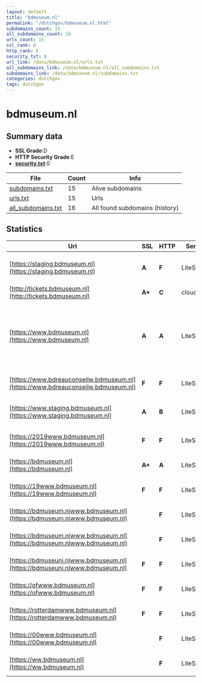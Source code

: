 ```yaml
---
layout: default
title: "bdmuseum.nl"
permalink: "/dutchgov/bdmuseum.nl.html"
subdomains_count: 15
all_subdomains_count: 16
urls_count: 15
ssl_rank: D
http_rank: E
security_txt: 0
url_link: /data/bdmuseum.nl/urls.txt
all_subdomains_link: /data/bdmuseum.nl/all_subdomains.txt
subdomains_link: /data/bdmuseum.nl/subdomains.txt
categories: dutchgov
tags: dutchgov
---
```



# bdmuseum.nl
## Summary data


 - **SSL Grade**:D
 - **HTTP Security Grade**:E
 - **[security.txt](https://www.digitaleoverheid.nl/nieuws/standaard-security-txt-nu-verplicht-voor-overheid/)**:0


| File       | Count | Info |
|------------|-------|------|
|[subdomains.txt](/DutchGovScope/data/bdmuseum.nl/subdomains.txt)|15|Alive subdomains|
|[urls.txt](/DutchGovScope/data/bdmuseum.nl/urls.txt)|15|Urls|
|[all_subdomains.txt](/DutchGovScope/data/bdmuseum.nl/all_subdomains.txt)|16|All found subdomains (history)|


## Statistics


| Url | SSL | HTTP | Server | Cookie | HSTS | CORS | CTO | CSP | XFO | XXP | RP |FP| Tech |Title |
|--------|-------|-------|------|------|------|------|------|------|------|------|------|------|------|------|
|[https://staging.bdmuseum.nl](https://staging.bdmuseum.nl)| **A**| **F**|LiteSpeed| | | | | | | | :white_check_mark: | |Basic HTTP/3 LiteSpeed Plesk|401 Authorizatio...|
|[http://tickets.bdmuseum.nl](http://tickets.bdmuseum.nl)| **A+**| **C**|cloudflare| |:white_check_mark: | :warning:| | | :white_check_mark: | | :white_check_mark: | |Cloudflare|301 Moved Perman...|
|[https://www.bdmuseum.nl](https://www.bdmuseum.nl)| **A**| **A**|LiteSpeed| |:white_check_mark: | | | | :white_check_mark: | :white_check_mark: | :white_check_mark: | |HSTS HTTP/3 LiteSpeed Litespeed Cache MySQL PHP Plesk WPML:4.6.13 WordPress|Belasting & Doua...|
|[https://www.bdreauconseilw.bdmuseum.nl](https://www.bdreauconseilw.bdmuseum.nl)| **F**| **F**|LiteSpeed| | | | | | | | :white_check_mark: | |HTTP/3 LiteSpeed Plesk||
|[https://www.staging.bdmuseum.nl](https://www.staging.bdmuseum.nl)| **A**| **B**|LiteSpeed|:white_check_mark: |:white_check_mark: | | | | :white_check_mark: | :white_check_mark: | :white_check_mark: | |Basic HTTP/3 LiteSpeed Plesk|401 Authorizatio...|
|[https://2019www.bdmuseum.nl](https://2019www.bdmuseum.nl)| **F**| **F**|LiteSpeed| | | | | | | | :white_check_mark: | |HTTP/3 LiteSpeed Plesk||
|[https://bdmuseum.nl](https://bdmuseum.nl)| **A+**| **A**|LiteSpeed| |:white_check_mark: | | | | :white_check_mark: | :white_check_mark: | :white_check_mark: | |HSTS HTTP/3 LiteSpeed|301 Moved Perman...|
|[https://19www.bdmuseum.nl](https://19www.bdmuseum.nl)| **F**| **F**|LiteSpeed| | | | | | | | :white_check_mark: | |HTTP/3 LiteSpeed Plesk||
|[https://bdmuseum.niwww.bdmuseum.nl](https://bdmuseum.niwww.bdmuseum.nl)| | **F**|LiteSpeed| | | | | | | | :white_check_mark: | |HTTP/3 LiteSpeed Plesk||
|[https://bdmuseum.nlwww.bdmuseum.nl](https://bdmuseum.nlwww.bdmuseum.nl)| | **F**|LiteSpeed| | | | | | | | :white_check_mark: | |HTTP/3 LiteSpeed Plesk||
|[https://bdmuseuni.nlwww.bdmuseum.nl](https://bdmuseuni.nlwww.bdmuseum.nl)| **F**| **F**|LiteSpeed| | | | | | | | :white_check_mark: | |HTTP/3 LiteSpeed Plesk||
|[https://ofwww.bdmuseum.nl](https://ofwww.bdmuseum.nl)| **F**| **F**|LiteSpeed| | | | | | | | :white_check_mark: | |HTTP/3 LiteSpeed Plesk||
|[https://rotterdamwww.bdmuseum.nl](https://rotterdamwww.bdmuseum.nl)| **F**| **F**|LiteSpeed| | | | | | | | :white_check_mark: | |HTTP/3 LiteSpeed Plesk||
|[https://00www.bdmuseum.nl](https://00www.bdmuseum.nl)| | **F**|LiteSpeed| | | | | | | | :white_check_mark: | |HTTP/3 LiteSpeed Plesk||
|[https://ww.bdmuseum.nl](https://ww.bdmuseum.nl)| | **F**|LiteSpeed| | | | | | | | :white_check_mark: | |HTTP/3 LiteSpeed Plesk||

